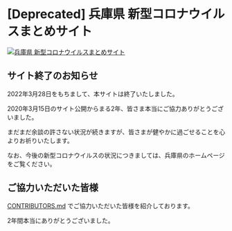 # [Deprecated] 兵庫県 新型コロナウイルスまとめサイト

[![兵庫県 新型コロナウイルスまとめサイト](https://user-images.githubusercontent.com/2575204/80415970-4c3f8480-890e-11ea-8e6f-5d6f5d8d63b4.png)](https://stop-covid19-hyogo.org/)

## サイト終了のお知らせ

2022年3月28日をもちまして、本サイトは終了いたしました。

2020年3月15日のサイト公開からまる2年、皆さま本当にご協力ありがとうございました。

まだまだ余談の許さない状況が続きますが、皆さまが健やかに過ごせることを心よりお祈りいたします。

なお、今後の新型コロナウイルスの状況につきましては、兵庫県のホームページをご覧ください。

## ご協力いただいた皆様

[CONTRIBUTORS.md](https://github.com/stop-covid19-hyogo/covid19/blob/development/CONTRIBUTORS.md) でご協力いただいた皆様を紹介しております。

2年間本当にありがとうございました。
